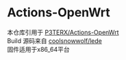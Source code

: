 # Actions-OpenWrt
本仓库引用于 [P3TERX/Actions-OpenWrt](https://github.com/P3TERX/Actions-OpenWrt)<br>
Build 源码来自 [coolsnowwolf/lede](https://github.com/coolsnowwolf/lede)<br>
固件适用于x86_64平台
